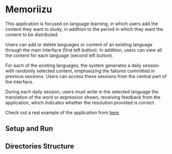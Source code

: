 # Memoriizu
This application is focused on language learning, in which users add the content they want to study, in addition to the period in
which they want the content to be distributed.

Users can add or delete languages or content of an existing language through the main interface (first left button). In addition,
users can view all the content for each language (second left button).

For each of the existing languages, the system generates a daily session with randomly selected content, emphasizing the failures
committed in previous sessions. Users can access these sessions from the central part of the interface.

During each daily session, users must write in the selected language the translation of the word or expression shown, receiving
feedback from the application, which indicates whether the resolution provided is correct. 

Check out a real example of the application from [here](http://chema22r.duckdns.org/memoriizu).

## Setup and Run

## Directories Structure
```
```
